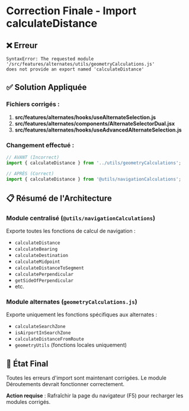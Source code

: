 # Correction Finale - Import calculateDistance

## ❌ Erreur
```
SyntaxError: The requested module '/src/features/alternates/utils/geometryCalculations.js' 
does not provide an export named 'calculateDistance'
```

## ✅ Solution Appliquée

### Fichiers corrigés :
1. **src/features/alternates/hooks/useAlternateSelection.js**
2. **src/features/alternates/components/AlternateSelectorDual.jsx**
3. **src/features/alternates/hooks/useAdvancedAlternateSelection.js**

### Changement effectué :
```javascript
// AVANT (Incorrect)
import { calculateDistance } from '../utils/geometryCalculations';

// APRÈS (Correct)
import { calculateDistance } from '@utils/navigationCalculations';
```

## 📋 Résumé de l'Architecture

### Module centralisé (`@utils/navigationCalculations`)
Exporte toutes les fonctions de calcul de navigation :
- `calculateDistance`
- `calculateBearing`
- `calculateDestination`
- `calculateMidpoint`
- `calculateDistanceToSegment`
- `calculatePerpendicular`
- `getSideOfPerpendicular`
- etc.

### Module alternates (`geometryCalculations.js`)
Exporte uniquement les fonctions spécifiques aux alternates :
- `calculateSearchZone`
- `isAirportInSearchZone`
- `calculateDistanceFromRoute`
- `geometryUtils` (fonctions locales uniquement)

## 🚀 État Final

Toutes les erreurs d'import sont maintenant corrigées. Le module Déroutements devrait fonctionner correctement.

**Action requise** : Rafraîchir la page du navigateur (F5) pour recharger les modules corrigés.
